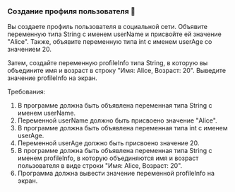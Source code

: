 
### Создание профиля пользователя 👤

Вы создаете профиль пользователя в социальной сети. Объявите переменную типа String с именем userName и присвойте ей значение "Alice". Также, объявите переменную типа int с именем userAge со значением 20.

Затем, создайте переменную profileInfo типа String, в которую вы объедините имя и возраст в строку "Имя: Alice, Возраст: 20". Выведите значение profileInfo на экран.

Требования:
1. В программе должна быть объявлена переменная типа String с именем userName. 
2. Переменной userName должно быть присвоено значение "Alice". 
3. В программе должна быть объявлена переменная типа int с именем userAge. 
4. Переменной userAge должно быть присвоено значение 20. 
5. В программе должна быть объявлена переменная типа String с именем profileInfo, в которую объединяются имя и возраст пользователя в виде строки "Имя: Alice, Возраст: 20". 
6. Программа должна вывести значение переменной profileInfo на экран.